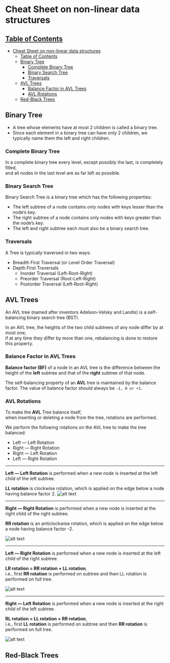 # Cheat Sheet on non-linear data structures

## [Table of Contents](#table-of-contents)

- [Cheat Sheet on non-linear data structures](#cheat-sheet-on-non-linear-data-structures)
  - [Table of Contents](#table-of-contents)
  - [Binary Tree](#binary-tree)
    - [Complete Binary Tree](#complete-binary-tree)
    - [Binary Search Tree](#binary-search-tree)
    - [Traversals](#traversals)
  - [AVL Trees](#avl-trees)
    - [Balance Factor in AVL Trees](#balance-factor-in-avl-trees)
    - [AVL Rotations](#avl-rotations)
  - [Red-Black Trees](#red-black-trees)

## Binary Tree

- A tree whose elements have at most 2 children is called a
  binary tree.
- Since each element in a binary tree can have only 2 children, we typically name them the left and right children.

### Complete Binary Tree

In a complete binary tree every level, except possibly the last, is completely filled,  
and all nodes in the last level are as far left as possible.

### Binary Search Tree

Binary Search Tree is a binary tree which has the following properties:

- The left subtree of a node contains only nodes with keys lesser than the node’s key.
- The right subtree of a node contains only nodes with keys greater than the node’s key.
- The left and right subtree each must also be a binary search tree.

### Traversals

A Tree is typically traversed in two ways:

- Breadth First Traversal (or Level Order Traversal)
- Depth First Traversals
  - Inorder Traversal (Left-Root-Right)
  - Preorder Traversal (Root-Left-Right)
  - Postorder Traversal (Left-Root-Right)

## AVL Trees

An AVL tree (named after inventors Adelson-Velsky and Landis) is a self-balancing binary search tree (BST).

In an AVL tree, the heights of the two child subtrees of any node differ by at most one;  
if at any time they differ by more than one, rebalancing is done to restore this property.

### Balance Factor in AVL Trees

**Balance factor (BF)** of a node in an AVL tree is the difference between
the height of the **left** subtree and that of the **right** subtree of that node.

The self-balancing property of an **AVL** tree is maintained by the balance factor.
The value of balance factor should always be `-1, 0 or +1.`

### AVL Rotations

To make the **AVL** Tree balance itself,  
when inserting or deleting a node from the tree, rotations are performed.

We perform the following rotations on the AVL tree to make the tree balanced:

- Left ― Left Rotation
- Right ― Right Rotation
- Right ― Left Rotation
- Left ― Right Rotation

---

**Left ― Left Rotation** is performed when a new node is inserted at the left child of the left subtree.

**LL rotation** is clockwise rotation, which is applied on the edge below a node having balance factor 2.
![alt text](https://www.guru99.com/images/2/063020_0727_AVLTreesRot4.png)

---

**Right ― Right Rotation** is performed when a new node is inserted at the right child of the right subtree.

**RR rotation** is an anticlockwise rotation, which is applied on the edge below a node having balance factor -2.

![alt text](https://www.guru99.com/images/2/063020_0727_AVLTreesRot5.png)

---

**Left ― Right Rotation** is performed when a new node is inserted at the left child of the right subtree.

**LR rotation = RR rotation + LL rotation**,  
i.e., first **RR rotation** is performed on subtree and then LL rotation is performed on full tree.

![alt text](https://www.guru99.com/images/2/063020_0727_AVLTreesRot7.png)

---

**Right ― Left Rotation** is performed when a new node is inserted at the right child of the left subtree.

**RL rotation = LL rotation + RR rotation**,  
i.e., first **LL rotation** is performed on subtree and then **RR rotation** is performed on full tree.

![alt text](https://www.guru99.com/images/2/063020_0727_AVLTreesRot6.png)

## Red-Black Trees
